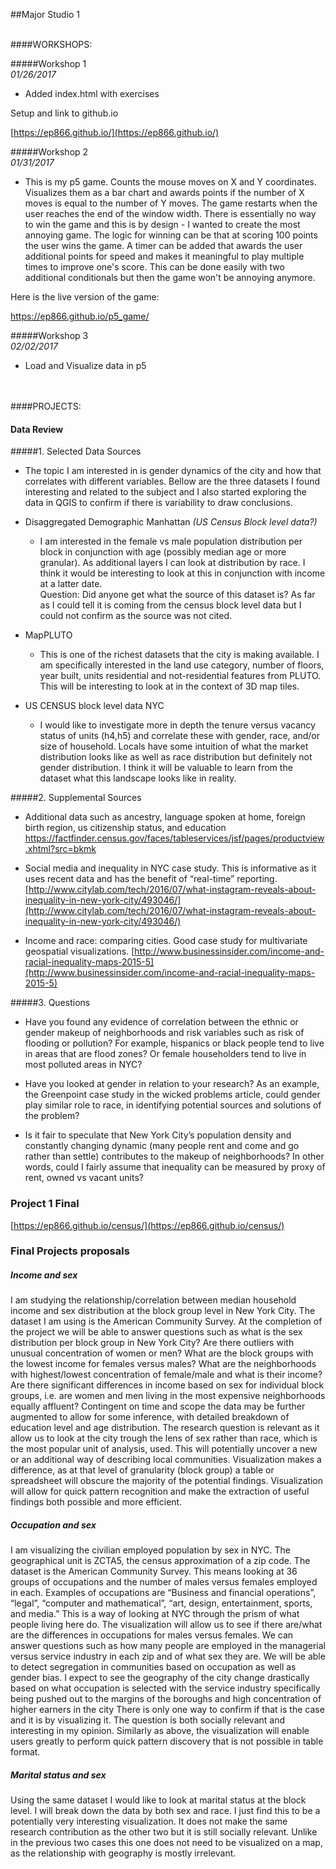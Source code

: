 ##Major Studio 1

<br>
####WORKSHOPS:

#####Workshop 1  
_01/26/2017_

* Added index.html with exercises 

Setup and link to github.io

[https://ep866.github.io/](https://ep866.github.io/)

#####Workshop 2  
_01/31/2017_

* This is my p5 game. Counts the mouse moves on X and Y coordinates. Visualizes them as a bar chart and awards points if the number of X moves is equal to the number of Y moves. The game restarts when the user reaches the end of the window width. There is essentially no way to win the game and this is by design - I wanted to create the most annoying game. The logic for winning can be that at scoring 100 points the user wins the game. A timer can be added that awards the user additional points for speed and makes it meaningful to play multiple times to improve one's score. This can be done easily with two additional conditionals but then the game won't be annoying anymore.    

Here is the live version of the game: 

[https://ep866.github.io/p5_game/
](https://ep866.github.io/p5_game/)

#####Workshop 3  
_02/02/2017_

* Load and Visualize data in p5

<br>
<br>
####PROJECTS:


#### Data Review 
#####1. Selected Data Sources  

* The topic I am interested in is gender dynamics of the city and how that correlates with different variables. Bellow are the three datasets I found interesting and related to the subject and I also started exploring the data in QGIS to confirm if there is variability to draw conclusions. 

* Disaggregated Demographic Manhattan
_(US Census Block level data?)_

	* I am interested in the female vs male population distribution per block in conjunction with age (possibly median age or more granular). As additional layers I can look at distribution by race. I think it would be interesting to look at this in conjunction with income at a latter date.  
Question: Did anyone get what the source of this dataset is? As far as I could tell it is coming from the census block level data but I could not confirm as the source was not cited.

* MapPLUTO
	* This is one of the richest datasets that the city is making available. I am specifically interested in the land use category, number of floors, year built, units residential and not-residential features from PLUTO. This will be interesting to look at in the context of 3D map tiles. 

* US CENSUS block level data NYC
	* I would like to investigate more in depth the tenure versus vacancy status of units (h4,h5) and correlate these with gender, race, and/or size of household. Locals have some intuition of what the market distribution looks like as well as race distribution but definitely not gender distribution. I think it will be valuable to learn from the dataset what this landscape looks like in reality. 
 <br>

#####2. Supplemental Sources

   - Additional data such as ancestry, language spoken at home, foreign birth region, us citizenship status, and education
[https://factfinder.census.gov/faces/tableservices/jsf/pages/productview.xhtml?src=bkmk ](https://factfinder.census.gov/faces/tableservices/jsf/pages/productview.xhtml?src=bkmk )

  - Social media and inequality in NYC case study. This is informative as it uses recent data and has the benefit of “real-time” reporting. 
[http://www.citylab.com/tech/2016/07/what-instagram-reveals-about-inequality-in-new-york-city/493046/](http://www.citylab.com/tech/2016/07/what-instagram-reveals-about-inequality-in-new-york-city/493046/)

  - Income and race: comparing cities. Good case study for multivariate geospatial visualizations.
[http://www.businessinsider.com/income-and-racial-inequality-maps-2015-5](http://www.businessinsider.com/income-and-racial-inequality-maps-2015-5)  


#####3. Questions

* Have you found any evidence of correlation between the ethnic or gender makeup of neighborhoods and risk variables such as risk of flooding or pollution? For example, hispanics or black people tend to live in areas that are flood zones? Or female householders tend to live in most polluted areas in NYC?
 
* Have you looked at gender in relation to your research? As an example, the Greenpoint case study in the wicked problems article, could gender play similar role to race, in identifying potential sources and solutions of the problem?

* Is it fair to speculate that New York City’s population density and constantly changing dynamic (many people rent and come and go rather than settle) contributes to the makeup of neighborhoods? In other words, could I fairly assume that inequality can be measured by proxy of rent, owned vs vacant units?


### Project 1 Final
[https://ep866.github.io/census/](https://ep866.github.io/census/)


### Final Projects proposals

##### Income and sexI am studying the relationship/correlation between median household income and sex distribution at the block group level in New York City. The dataset I am using is the American Community Survey. At the completion of the project we will be able to answer questions such as what is the sex distribution per block group in New York City? Are there outliers with unusual concentration of women or men? What are the block groups with the lowest income for females versus males? What are the neighborhoods with highest/lowest concentration of female/male and what is their income? Are there significant differences in income based on sex for individual block groups, i.e. are women and men living in the most expensive neighborhoods equally affluent? Contingent on time and scope the data may be further augmented to allow for some inference, with detailed breakdown of education level and age distribution. The research question is relevant as it allow us to look at the city trough the lens of sex rather than race, which is the most popular unit of analysis, used. This will potentially uncover a new or an additional way of describing local communities. Visualization makes a difference, as at that level of granularity (block group) a table or spreadsheet will obscure the majority of the potential findings. Visualization will allow for quick pattern recognition and make the extraction of useful findings both possible and more efficient. ##### Occupation and sexI am visualizing the civilian employed population by sex in NYC. The geographical unit is ZCTA5, the census approximation of a zip code. The dataset is the American Community Survey. This means looking at 36 groups of occupations and the number of males versus females employed in each. Examples of occupations are “Business and financial operations”, “legal”, “computer and mathematical”, “art, design, entertainment, sports, and media.” This is a way of looking at NYC through the prism of what people living here do. The visualization will allow us to see if there are/what are the differences in occupations for males versus females. We can answer questions such as how many people are employed in the managerial versus service industry in each zip and of what sex they are. We will be able to detect segregation in communities based on occupation as well as gender bias. I expect to see the geography of the city change drastically based on what occupation is selected with the service industry specifically being pushed out to the margins of the boroughs and high concentration of higher earners in the city There is only one way to confirm if that is the case and it is by visualizing it. The question is both socially relevant and interesting in my opinion. Similarly as above, the visualization will enable users greatly to perform quick pattern discovery that is not possible in table format. ##### Marital status and sexUsing the same dataset I would like to look at marital status at the block level. I will break down the data by both sex and race. I just find this to be a potentially very interesting visualization. It does not make the same research contribution as the other two but it is still socially relevant. Unlike in the previous two cases this one does not need to be visualized on a map, as the relationship with geography is mostly irrelevant. 




